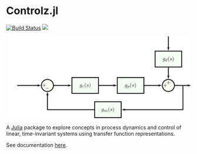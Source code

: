 # Controlz.jl

[![Build Status](https://travis-ci.com/SimonEnsemble/Controlz.jl.svg?branch=master)](https://travis-ci.com/SimonEnsemble/Controlz.jl)
[![](https://img.shields.io/badge/docs-latest-blue.svg)](https://simonensemble.github.io/Controlz.jl/dev/)

![](docs/assets/logo.png)

A [Julia](https://julialang.org/) package to explore concepts in process dynamics and control of linear, time-invariant systems using transfer function representations.

See documentation [here](https://simonensemble.github.io/Controlz.jl/dev/).
